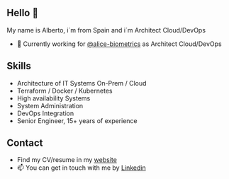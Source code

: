 ## Hello 👋

My name is Alberto, i´m from Spain and i´m Architect Cloud/DevOps    
  
* 🔭 Currently working for [@alice-biometrics](https://github.com/alice-biometrics) as Architect Cloud/DevOps

## Skills

* Architecture of IT Systems On-Prem / Cloud
* Terraform / Docker / Kubernetes
* High availability Systems
* System Administration
* DevOps Integration
* Senior Engineer, 15+ years of experience

## Contact

* Find my CV/resume in my [website](https://alorenzo.es)
* 📫 You can get in touch with me by [Linkedin](https://www.linkedin.com/in/albertolamora/)
